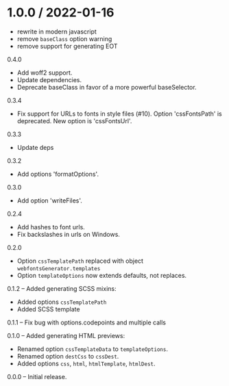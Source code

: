 
1.0.0 / 2022-01-16
==================

 * rewrite in modern javascript
 * remove `baseClass` option warning
 * remove support for generating EOT

0.4.0

* Add woff2 support.
* Update dependencies.
* Deprecate baseClass in favor of a more powerful baseSelector.

0.3.4

* Fix support for URLs to fonts in style files (#10).
	Option 'cssFontsPath' is deprecated. New option is 'cssFontsUrl'.

0.3.3

* Update deps

0.3.2

* Add options 'formatOptions'.

0.3.0

* Add option 'writeFiles'.

0.2.4

* Add hashes to font urls.
* Fix backslashes in urls on Windows.

0.2.0

* Option `cssTemplatePath` replaced with object `webfontsGenerator.templates`
* Option `templateOptions` now extends defaults, not replaces.

0.1.2 &ndash; Added generating SCSS mixins:

* Added options `cssTemplatePath`
* Added SCSS template

0.1.1 &ndash; Fix bug with options.codepoints and multiple calls

0.1.0 &ndash; Added generating HTML previews:

* Renamed option `cssTemplateData` to `templateOptions`.
* Renamed option `destCss` to `cssDest`.
* Added options `css`, `html`, `htmlTemplate`, `htmlDest`.

0.0.0 &ndash; Initial release.
